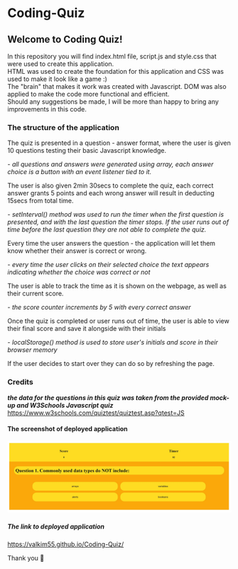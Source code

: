 # Coding-Quiz

## Welcome to Coding Quiz!

<p>In this repository you will find index.html file, script.js and style.css that were used to create this application.<br>
HTML was used to create the foundation for this application and CSS was used to make it look like a game :) <br>
The "brain" that makes it work was created with Javascript. DOM was also applied to make the code more functional and efficient. <br>
Should any suggestions be made, I will be more than happy to bring any improvements in this code.</p>


### The structure of the application
<p>The quiz is presented in a question - answer format, where the user is given 10 questions testing their basic Javascript knowledge.</p>
- <em> all questions and answers were generated using array, each answer choice is a button with an event listener tied to it. </em>


<p>The user is also given 2min 30secs to complete the quiz, each correct answer grants 5 points and each wrong answer will result in deducting 15secs from total time.</p> 
- <em>setInterval() method was used to run the timer when the first question is presented, and with the last question the timer stops. If the user runs out of time before the last question they are not able to complete the quiz.</em>


<p>Every time the user answers the question - the application will let them know whether their answer is correct or wrong.</p>
- <em> every time the user clicks on their selected choice the text appears indicating whether the choice was correct or not</em>


<p>The user is able to track the time as it is shown on the webpage, as well as their current score.</p>
- <em> the score counter increments by 5 with every correct answer</em>


<p>Once the quiz is completed or user runs out of time, the user is able to view their final score and save it alongside with their initials</p>
- <em> localStorage() method is used to store user's initials and score in their browser memory</em>

<p>If the user decides to start over they can do so by refreshing the page.</p>


### Credits
<em><strong> the data for the questions in this quiz was taken from the provided mock-up and W3Schools Javascript quiz</strong></em> 
https://www.w3schools.com/quiztest/quiztest.asp?qtest=JS


#### The screenshot of deployed application

![quiz-screenshot](./assets/images/quiz-screenshot.JPG)


##### The link to deployed application
https://valkim55.github.io/Coding-Quiz/


Thank you 	🧡